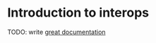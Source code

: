# Introduction to interops

TODO: write [great documentation](http://jacobian.org/writing/what-to-write/)
